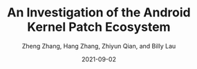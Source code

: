 ---
title: 'An Investigation of the Android Kernel Patch Ecosystem'
collection: publications
permalink:
excerpt:
date: 2021-09-02
venue: 'In Proceedings of USENIX Security 2021.'
paperurl: 'https://www.cs.ucr.edu/~zhiyunq/pub/sec21_kernel_patch_measurement.pdf'
src: 'https://github.com/seclab-ucr/Patchlocator'
citation:
author: 'Zheng Zhang, Hang Zhang, Zhiyun Qian, and Billy Lau'
venue_abbr: 'USENIX Security 21'
selected: true
---  
